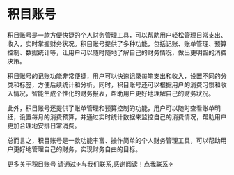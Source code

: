 # 积目账号

积目账号是一款方便快捷的个人财务管理工具，可以帮助用户轻松管理日常支出、收入，实时掌握财务状况。积目账号提供了多种功能，包括记账、账单管理、预算控制、数据统计等，让用户可以随时随地了解自己的财务情况，做出更明智的消费决策。

积目账号的记账功能非常便捷，用户可以快速记录每笔支出和收入，设置不同的分类和标签，方便后续统计和分析。同时，积目账号还可以根据用户的消费习惯和收入情况，智能生成个性化的财务报表，帮助用户更好地理解自己的财务状况。

此外，积目账号还提供了账单管理和预算控制的功能，用户可以随时查看账单明细，设置每月的消费预算，并通过实时统计数据来监控自己的消费情况，帮助用户更加合理地安排日常消费。

总而言之，积目账号是一款功能丰富、操作简单的个人财务管理工具，可以帮助用户更好地管理自己的财务，实现财务自由的目标。

更多关于积目账号 请通过✈与我们联系,感谢阅读！[点我联系✈](https://web.G208.com)